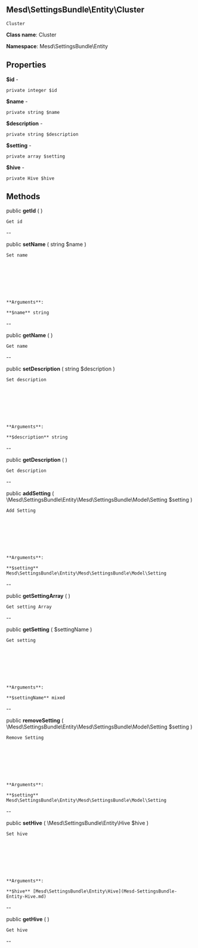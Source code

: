 Mesd\SettingsBundle\Entity\Cluster
---------------

    Cluster

    


**Class name**: Cluster

**Namespace**: Mesd\SettingsBundle\Entity









Properties
----------


**$id** - 



    private integer $id






**$name** - 



    private string $name






**$description** - 



    private string $description






**$setting** - 



    private array $setting






**$hive** - 



    private Hive $hive






Methods
-------


public **getId** (  )


    Get id









--


public **setName** ( string $name )


    Set name








    **Arguments**:

    **$name** string 


--


public **getName** (  )


    Get name









--


public **setDescription** ( string $description )


    Set description








    **Arguments**:

    **$description** string 


--


public **getDescription** (  )


    Get description









--


public **addSetting** ( \Mesd\SettingsBundle\Entity\Mesd\SettingsBundle\Model\Setting $setting )


    Add Setting








    **Arguments**:

    **$setting** Mesd\SettingsBundle\Entity\Mesd\SettingsBundle\Model\Setting 


--


public **getSettingArray** (  )


    Get setting Array









--


public **getSetting** ( $settingName )


    Get setting








    **Arguments**:

    **$settingName** mixed 


--


public **removeSetting** ( \Mesd\SettingsBundle\Entity\Mesd\SettingsBundle\Model\Setting $setting )


    Remove Setting








    **Arguments**:

    **$setting** Mesd\SettingsBundle\Entity\Mesd\SettingsBundle\Model\Setting 


--


public **setHive** ( \Mesd\SettingsBundle\Entity\Hive $hive )


    Set hive








    **Arguments**:

    **$hive** [Mesd\SettingsBundle\Entity\Hive](Mesd-SettingsBundle-Entity-Hive.md) 


--


public **getHive** (  )


    Get hive









--

